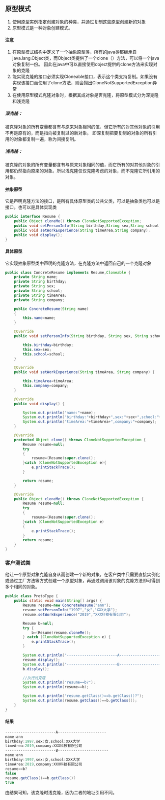 ## 原型模式
1. 使用原型实例指定创建对象的种类，并通过复制这些原型创建新的对象
2. 原型模式是一种对象创建模式。

#### 注意
1. 在原型模式结构中定义了一个抽象原型类，所有的java类都继承自java.lang.Object类，而Object类提供了一个clone（）方法，可以将一个java对象复制一份。
因此在java中可以直接使用object提供的clone方法来实现对象的克隆
2. 能实现克隆的接口必须实现Cloneable接口，表示这个类支持复制。如果没有实现该接口而使用了clone方法，则会抛出CloneNotSupportedException异常
3. 在使用原型模式克隆对象时，根据其成对象是否克隆，将原型模式分为深克隆和浅克隆
##### 深克隆：
被克隆对象的所有变量都含有与原来对象相同的值，但它所有的对其他对象的引用不再是原有的，而是指向被复制过的新对象。
即深复制把要复制的对象的所有引用的对象都复制一遍，称为间接复制。
##### 浅克隆：
被克隆的对象的所有变量都含有与原来对象相同的值，而它所有的对其他对象的引用都仍然指向原来的对象。所以浅克隆仅仅克隆考虑的对象，而不克隆它所引用的对象。

#### 抽象原型
它是声明克隆方法的接口，是所有具体原型类的公共父类，可以是抽象类也可以是接口。也可以是具体实现类
```java
public interface Resume {
    public Object cloneMe() throws CloneNotSupportedException;
    public void setPersonInfo(String birthday,String sex,String school);
    public void setWorkExperience(String timeArea,String company);
    public void display();
}
```
#### 具体原型
它实现抽象原型类中声明的克隆方法，在克隆方法中返回自己的一个克隆对象
```java
public class ConcreteResume implements Resume,Cloneable {
    private String name;
    private String birthday;
    private String sex;
    private String school;
    private String timeArea;
    private String company;

    public ConcreteResume(String name)
    {
        this.name=name;
    }

    @Override
    public void setPersonInfo(String birthday, String sex, String school) {

        this.birthday=birthday;
        this.sex=sex;
        this.school=school;
    }

    @Override
    public void setWorkExperience(String timeArea, String company) {

        this.timeArea=timeArea;
        this.company=company;
    }

    @Override
    public void display() {

        System.out.println("name:"+name);
        System.out.println("birthday:"+birthday+",sex:"+sex+",school:"+school);
        System.out.println("timeArea:"+timeArea+",company:"+company);
    }

    @Override
    protected Object clone() throws CloneNotSupportedException {
        Resume resume=null;
        try
        {
            resume=(Resume)super.clone();
        }catch (CloneNotSupportedException e){
            e.printStackTrace();
        }

        return resume;
    }

    @Override
    public Object cloneMe() throws CloneNotSupportedException {
        Resume resume=null;
        try
        {
            resume=(Resume)super.clone();
        }catch (CloneNotSupportedException e)
        {
            e.printStackTrace();
        }
        return resume;
    }
}
```
### 客户测试类
他让一个原型对象克隆自身从而创建一个新的对象，在客户类中只需要直接实例化或通过工厂方法等方式创建一个原型对象，再通过调用该对象的克隆方法即可得到多个相同的对象。
```java
public class ProtoType {
    public static void main(String[] args) {
        Resume resume=new ConcreteResume("ann");
        resume.setPersonInfo("1997","女","XXX大学");
        resume.setWorkExperience("2019","XXX科技有限公司");

        Resume b=null;
        try {
            b=(Resume)resume.cloneMe();
        } catch (CloneNotSupportedException e) {
            e.printStackTrace();
        }

        System.out.println("-----------------------A----------------------");
        resume.display();
        System.out.println("-----------------------B-----------------------");
        b.display();

        //执行浅克隆
        System.out.println("resume==b?");
        System.out.println(resume==b);

        System.out.println("resume.getClass()==b.getClass()?");
        System.out.println(resume.getClass()==b.getClass());
    }
}
```

#### 结果
```java
-----------------------A----------------------
name:ann
birthday:1997,sex:女,school:XXX大学
timeArea:2019,company:XXX科技有限公司
-----------------------B-----------------------
name:ann
birthday:1997,sex:女,school:XXX大学
timeArea:2019,company:XXX科技有限公司
resume==b?
false
resume.getClass()==b.getClass()?
true
```
由结果可知，该克隆时浅克隆，因为二者的地址引用不同。

